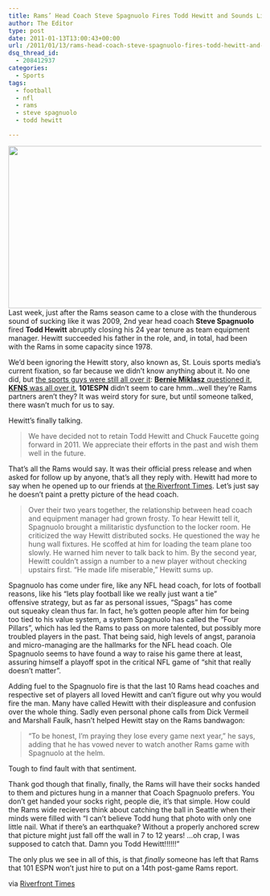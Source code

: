 ```yaml
---
title: Rams’ Head Coach Steve Spagnuolo Fires Todd Hewitt and Sounds Like a Dick
author: The Editor
type: post
date: 2011-01-13T13:00:43+00:00
url: /2011/01/13/rams-head-coach-steve-spagnuolo-fires-todd-hewitt-and-sounds-like-a-dick/
dsq_thread_id:
  - 208412937
categories:
  - Sports
tags:
  - football
  - nfl
  - rams
  - steve spagnuolo
  - todd hewitt

---
```

[<img class="aligncenter size-full wp-image-8579" title="steve-spagnuolo_devil" src="http://media.punchingkitty.com/wordpress/2011/01/steve-spagnuolo_devil.jpg" alt="" width="600" height="323" />][1]Last week, just after the Rams season came to a close with the thunderous sound of sucking like it was 2009, 2nd year head coach **Steve Spagnuolo** fired **Todd Hewitt** abruptly closing his 24 year tenure as team equipment manager. Hewitt succeeded his father in the role, and, in total, had been with the Rams in some capacity since 1978.

We&#8217;d been ignoring the Hewitt story, also known as, St. Louis sports media&#8217;s current fixation, so far because we didn&#8217;t know anything about it. No one did, but <a href="http://www.stltoday.com/sports/football/professional/rams-report/article_d11a321c-1a79-11e0-848a-00127992bc8b.html" target="_blank">the sports guys were still all over it</a>: <a href="http://www.stltoday.com/sports/columns/bernie-miklasz/447167fa-1a78-11e0-986a-00127992bc8b.html" target="_blank"><strong>Bernie Miklasz</strong> questioned it</a>, <a href="http://www.insidestl.com/insideSTLcom/RadioShows/ITDMorningAfter/tabid/88/articleType/ArticleView/articleId/6007/Tuesdays-Show-Audio.aspx" target="_blank"><strong>KFNS</strong> was all over it</a>, **101ESPN** didn&#8217;t seem to care hmm&#8230;well they&#8217;re Rams partners aren&#8217;t they? It was weird story for sure, but until someone talked, there wasn&#8217;t much for us to say.

Hewitt&#8217;s finally talking.

> We have decided not to retain Todd Hewitt and Chuck Faucette going forward in 2011. We appreciate their efforts in the past and wish them well in the future.

That&#8217;s all the Rams would say. It was their official press release and when asked for follow up by anyone, that&#8217;s all they reply with. Hewitt had more to say when he opened up to our friends at <a href="http://blogs.riverfronttimes.com/dailyrft/2011/01/todd_hewitt_fired_from_rams.php" target="_blank">the Riverfront Times</a>. Let&#8217;s just say he doesn&#8217;t paint a pretty picture of the head coach.

> ​Over their two years together, the relationship between head coach and equipment manager had grown frosty. To hear Hewitt tell it, Spagnuolo brought a militaristic dysfunction to the locker room. He criticized the way Hewitt distributed socks. He questioned the way he hung wall fixtures. He scoffed at him for loading the team plane too slowly. He warned him never to talk back to him. By the second year, Hewitt couldn&#8217;t assign a number to a new player without checking upstairs first. &#8220;He made life miserable,&#8221; Hewitt sums up.

Spagnuolo has come under fire, like any NFL head coach, for lots of football reasons, like his &#8220;lets play football like we really just want a tie&#8221; offensive strategy, but as far as personal issues, &#8220;Spags&#8221; has come out squeaky clean thus far. In fact, he&#8217;s gotten people after him for being too tied to his value system, a system Spagnuolo has called the &#8220;Four Pillars&#8221;, which has led the Rams to pass on more talented, but possibly more troubled players in the past. That being said, high levels of angst, paranoia and micro-managing are the hallmarks for the NFL head coach. Ole Spagnuolo seems to have found a way to raise his game there at least, assuring himself a playoff spot in the critical NFL game of &#8220;shit that really doesn&#8217;t matter&#8221;.

Adding fuel to the Spagnuolo fire is that the last 10 Rams head coaches and respective set of players all loved Hewitt and can&#8217;t figure out why you would fire the man. Many have called Hewitt with their displeasure and confusion over the whole thing. Sadly even personal phone calls from Dick Vermeil and Marshall Faulk, hasn&#8217;t helped Hewitt stay on the Rams bandwagon:

> &#8220;To be honest, I&#8217;m praying they lose every game next year,&#8221; he says, adding that he has vowed never to watch another Rams game with Spagnuolo at the helm.

Tough to find fault with that sentiment.

Thank god though that finally, finally, the Rams will have their socks handed to them and pictures hung in a manner that Coach Spagnuolo prefers. You don&#8217;t get handed your socks right, people die, it&#8217;s that simple. How could the Rams wide recievers think about catching the ball in Seattle when their minds were filled with &#8220;I can&#8217;t believe Todd hung that photo with only one little nail. What if there&#8217;s an earthquake? Without a properly anchored screw that picture might just fall off the wall in 7 to 12 years! &#8230;oh crap, I was supposed to catch that. Damn you Todd Hewitt!!!!!!&#8221;

The only plus we see in all of this, is that _finally_ someone has left that Rams that 101 ESPN won&#8217;t just hire to put on a 14th post-game Rams report.

via <a href="http://blogs.riverfronttimes.com/dailyrft/2011/01/todd_hewitt_fired_from_rams.php" target="_blank">Riverfront Times</a>

 [1]: http://media.punchingkitty.com/wordpress/2011/01/steve-spagnuolo_devil.jpg